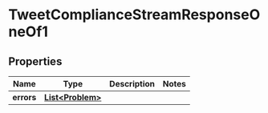 

# TweetComplianceStreamResponseOneOf1


## Properties

| Name | Type | Description | Notes |
|------------ | ------------- | ------------- | -------------|
|**errors** | [**List&lt;Problem&gt;**](Problem.md) |  |  |



